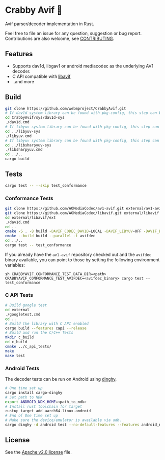 # Crabby Avif 🦀

Avif parser/decoder implementation in Rust.

Feel free to file an issue for any question, suggestion or bug report.
Contributions are also welcome, see [CONTRIBUTING](CONTRIBUTING.md).

## Features
 * Supports dav1d, libgav1 or android mediacodec as the underlying AV1 decoder.
 * C API compatible with [libavif](https://github.com/aomediacodec/libavif)
 * ..and more

## Build

```sh
git clone https://github.com/webmproject/CrabbyAvif.git
# If dav1d system library can be found with pkg-config, this step can be skipped.
cd CrabbyAvif/sys/dav1d-sys
./dav1d.cmd
# If libyuv system library can be found with pkg-config, this step can be skipped.
cd ../libyuv-sys
./libyuv.cmd
# If libyuv system library can be found with pkg-config, this step can be skipped.
cd ../libsharpyuv-sys
./libsharpyuv.cmd
cd ../..
cargo build
```

## Tests

```sh
cargo test -- --skip test_conformance
```

### Conformance Tests

```sh
git clone https://github.com/AOMediaCodec/av1-avif.git external/av1-avif
git clone https://github.com/AOMediaCodec/libavif.git external/libavif
cd external/libavif/ext
./dav1d.cmd
cd ..
cmake -S . -B build -DAVIF_CODEC_DAV1D=LOCAL -DAVIF_LIBYUV=OFF -DAVIF_BUILD_APPS=ON
cmake --build build --parallel -t avifdec
cd ../..
cargo test -- test_conformance
```

If you already have the `av1-avif` repository checked out and the `avifdec`
binary available, you can point to those by setting the following environment
variables:

``sh
CRABBYAVIF_CONFORMANCE_TEST_DATA_DIR=<path> CRABBYAVIF_CONFORMANCE_TEST_AVIFDEC=<avifdec_binary> cargo test -- test_conformance
``

### C API Tests

```sh
# Build google test
cd external
./googletest.cmd
cd ..
# Build the library with C API enabled
cargo build --features capi --release
# Build and run the C/C++ Tests
mkdir c_build
cd c_build
cmake ../c_api_tests/
make
make test
```

### Android Tests

The decoder tests can be run on Android using [dinghy](https://crates.io/crates/cargo-dinghy).

```sh
# One time set up
cargo install cargo-dinghy
# Set path to NDK
export ANDROID_NDK_HOME=<path_to_ndk>
# Install rust toolchain for target
rustup target add aarch64-linux-android
# End of One time set up
# Make sure the device/emulator is available via adb.
cargo dinghy -d android test --no-default-features --features android_mediacodec,libyuv --target aarch64-linux-android --test decoder_tests
```

## License

See the [Apache v2.0 license](LICENSE) file.
